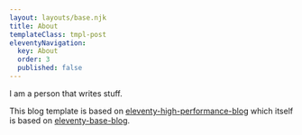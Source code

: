```yaml
---
layout: layouts/base.njk
title: About
templateClass: tmpl-post
eleventyNavigation:
  key: About
  order: 3
  published: false
---
```


I am a person that writes stuff.

This blog template is based on [eleventy-high-performance-blog](https://www.industrialempathy.com/posts/eleventy-high-performance-blog/) which itself is based on [eleventy-base-blog](https://github.com/11ty/eleventy-base-blog).
